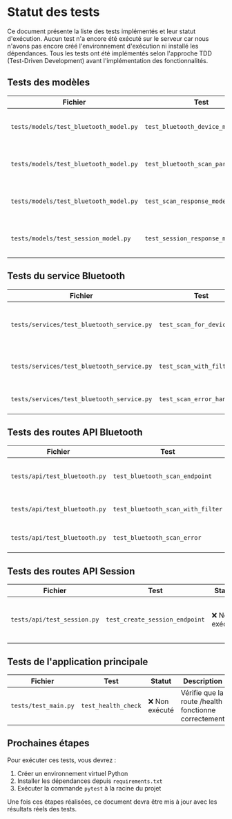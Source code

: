 # Statut des tests

Ce document présente la liste des tests implémentés et leur statut d'exécution. Aucun test n'a encore été exécuté sur le serveur car nous n'avons pas encore créé l'environnement d'exécution ni installé les dépendances. Tous les tests ont été implémentés selon l'approche TDD (Test-Driven Development) avant l'implémentation des fonctionnalités.

## Tests des modèles

| Fichier | Test | Statut | Description |
|---------|------|--------|-------------|
| `tests/models/test_bluetooth_model.py` | `test_bluetooth_device_model` | ❌ Non exécuté | Vérifie que le modèle BluetoothDevice fonctionne correctement |
| `tests/models/test_bluetooth_model.py` | `test_bluetooth_scan_params_model` | ❌ Non exécuté | Vérifie que le modèle BluetoothScanParams fonctionne correctement |
| `tests/models/test_bluetooth_model.py` | `test_scan_response_model` | ❌ Non exécuté | Vérifie que le modèle ScanResponse fonctionne correctement |
| `tests/models/test_session_model.py` | `test_session_response_model` | ❌ Non exécuté | Vérifie que le modèle SessionResponse fonctionne correctement |

## Tests du service Bluetooth

| Fichier | Test | Statut | Description |
|---------|------|--------|-------------|
| `tests/services/test_bluetooth_service.py` | `test_scan_for_devices` | ❌ Non exécuté | Vérifie que la fonction scan_for_devices fonctionne correctement |
| `tests/services/test_bluetooth_service.py` | `test_scan_with_filter` | ❌ Non exécuté | Vérifie que le filtrage par nom fonctionne correctement |
| `tests/services/test_bluetooth_service.py` | `test_scan_error_handling` | ❌ Non exécuté | Vérifie la gestion des erreurs lors du scan |

## Tests des routes API Bluetooth

| Fichier | Test | Statut | Description |
|---------|------|--------|-------------|
| `tests/api/test_bluetooth.py` | `test_bluetooth_scan_endpoint` | ❌ Non exécuté | Vérifie que l'endpoint /mcp/v1/tools/bluetooth-scan fonctionne correctement |
| `tests/api/test_bluetooth.py` | `test_bluetooth_scan_with_filter` | ❌ Non exécuté | Test de l'endpoint de scan avec un filtre sur le nom |
| `tests/api/test_bluetooth.py` | `test_bluetooth_scan_error` | ❌ Non exécuté | Test de la gestion des erreurs dans l'endpoint de scan |

## Tests des routes API Session

| Fichier | Test | Statut | Description |
|---------|------|--------|-------------|
| `tests/api/test_session.py` | `test_create_session_endpoint` | ❌ Non exécuté | Vérifie que l'endpoint /mcp/v1/session fonctionne correctement |

## Tests de l'application principale

| Fichier | Test | Statut | Description |
|---------|------|--------|-------------|
| `tests/test_main.py` | `test_health_check` | ❌ Non exécuté | Vérifie que la route /health fonctionne correctement |

## Prochaines étapes

Pour exécuter ces tests, vous devrez :

1. Créer un environnement virtuel Python
2. Installer les dépendances depuis `requirements.txt`
3. Exécuter la commande `pytest` à la racine du projet

Une fois ces étapes réalisées, ce document devra être mis à jour avec les résultats réels des tests.